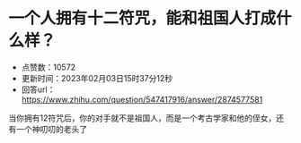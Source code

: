# 一个人拥有十二符咒，能和祖国人打成什么样？
- 点赞数：10572
- 更新时间：2023年02月03日15时37分12秒
- 回答url：https://www.zhihu.com/question/547417916/answer/2874577581
<body>
 <p data-pid="ondVAw8h">当你拥有12符咒后，你的对手就不是祖国人，而是一个考古学家和他的侄女，还有一个神叨叨的老头了</p>
</body>